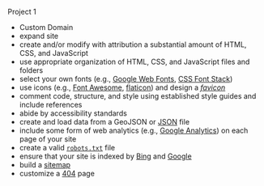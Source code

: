 Project 1
* Custom Domain
* expand site
* create and/or modify with attribution a substantial amount of HTML, CSS, and JavaScript
* use appropriate organization of HTML, CSS, and JavaScript files and folders
* select your own fonts (e.g., [Google Web Fonts](https://www.google.com/fonts), [CSS Font Stack](http://cssfontstack.com/))
* use icons (e.g., [Font Awesome](http://fortawesome.github.io/Font-Awesome/), [flaticon](http://www.flaticon.com/)) and design a [_favicon_](http://iconhandbook.co.uk/reference/chart/favicons/)
* comment code, structure, and style using established style guides and include references
* abide by accessibility standards
* create and load data from a GeoJSON or [JSON](http://json.org/) file
* include some form of web analytics (e.g., [Google Analytics](http://www.google.com/analytics/)) on each page of your site
* create a valid [`robots.txt`](http://www.robotstxt.org/) file
* ensure that your site is indexed by [Bing](http://www.bing.com/toolbox/submit-site-url) and [Google](https://www.google.com/webmasters/tools/)
* build a [sitemap](https://support.google.com/webmasters/topic/4581190)
* customize a [404](http://www.w3.org/Protocols/rfc2616/rfc2616-sec10.html) page